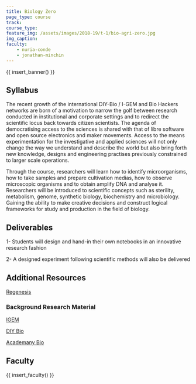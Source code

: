 ```yaml
---
title: Biology Zero
page_type: course
track:
course_type:
feature_img: /assets/images/2018-19/t-1/bio-agri-zero.jpg
img_caption: 
faculty: 
    - nuria-conde
    - jonathan-minchin
---
```


{{ insert_banner() }} 

## Syllabus

The recent growth of the international DIY-Bio / I-GEM and Bio Hackers networks are born of a motivation to narrow the golf between research conducted in institutional and corporate settings and to redirect the scientific locus back towards citizen scientists. The agenda of democratising access to the sciences is shared with that of libre software and open source electronics and maker movements. Access to the means experimentation for the investigative and applied sciences will not only change the way we understand and describe the world but also bring forth new knowledge, designs and engineering practises previously constrained to larger scale operations.

Through the course, researchers will learn how to identify microorganisms, how to take samples and prepare cultivation medias, how to observe microscopic organisms and to obtain amplify DNA and analyse it. Researchers will be introduced to scientific concepts such as sterility, metabolism, genome, synthetic biology, biochemistry and microbiology. Gaining the ability to make creative decisions and construct logical frameworks for study and production in the field of biology.

## Deliverables

1- Students will design and hand-in their own notebooks in an innovative research fashion

2- A designed experiment following scientific methods will also be delivered

## Additional Resources

[Regenesis](http://www.regenesisthebook.com/)

### Background Research Material

[IGEM](http://igem.org/Main_Page)

[DIY Bio](https://diybio.org/)

[Academany Bio](http://bio.academany.org/classes.html)

## Faculty

{{ insert_faculty() }}
